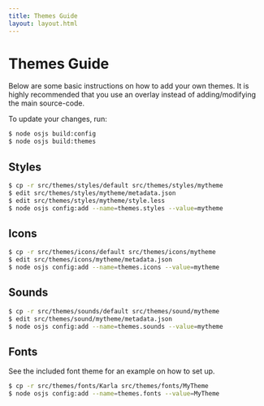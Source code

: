 ```yaml
---
title: Themes Guide
layout: layout.html
---
```


# Themes Guide

Below are some basic instructions on how to add your own themes. It is highly recommended that you use an overlay instead of adding/modifying the main source-code.

To update your changes, run:

```bash
$ node osjs build:config
$ node osjs build:themes
```

## Styles

```bash
$ cp -r src/themes/styles/default src/themes/styles/mytheme
$ edit src/themes/styles/mytheme/metadata.json
$ edit src/themes/styles/mytheme/style.less
$ node osjs config:add --name=themes.styles --value=mytheme
```

## Icons

```bash
$ cp -r src/themes/icons/default src/themes/icons/mytheme
$ edit src/themes/icons/mytheme/metadata.json
$ node osjs config:add --name=themes.icons --value=mytheme
```

## Sounds

```bash
$ cp -r src/themes/sounds/default src/themes/sound/mytheme
$ edit src/themes/sound/mytheme/metadata.json
$ node osjs config:add --name=themes.sounds --value=mytheme
```

## Fonts

See the included font theme for an example on how to set up.

```bash
$ cp -r src/themes/fonts/Karla src/themes/fonts/MyTheme
$ node osjs config:add --name=themes.fonts --value=MyTheme
```

